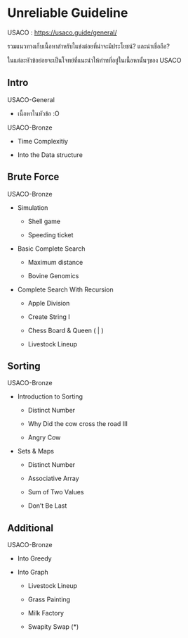 

# Unreliable Guideline

USACO : https://usaco.guide/general/

รวมแนวทางเก็บเนื้อหาสำหรับใแข่งต๋อยที่น่าจะมีประโยชน์? และน่าเชื่อถือ?

ในแต่ละหัวข้อย่อยจะเป็นโจทย์ที่แนะนำให้ทำทที่อยู่ในเนื้อหานั้นๆของ USACO

## **Intro**

USACO-General

- เนื้อหาในหัวข้อ :O

USACO-Bronze

- Time Complexitiy

- Into the Data structure

## **Brute Force**

USACO-Bronze

- Simulation

	- Shell game

	- Speeding ticket

- Basic Complete Search

	- Maximum distance

	- Bovine Genomics

- Complete Search With Recursion

	- Apple Division

	- Create String I

	- Chess Board & Queen ( | )

	- Livestock Lineup

## **Sorting**

USACO-Bronze

- Introduction to Sorting

	- Distinct Number

	- Why Did the cow cross the road III

	- Angry Cow

- Sets & Maps

	- Distinct Number

	- Associative Array

	- Sum of Two Values

	- Don’t Be Last

## **Additional**

USACO-Bronze

- Into Greedy

- Into Graph

	- Livestock Lineup

	- Grass Painting

	- Milk Factory

	- Swapity Swap (*)

